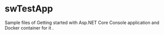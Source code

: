 # swTestApp
Sample files of Getting started with Asp.NET Core Console application and Docker container for it .
